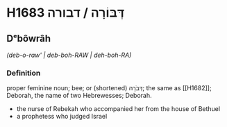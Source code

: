 # H1683 דְּבּוֹרָה / דבורה

## Dᵉbôwrâh

_(deb-o-raw' | deb-boh-RAW | deh-boh-RA)_

### Definition

proper feminine noun; bee; or (shortened) דְּבֹרָה; the same as [[H1682]]; Deborah, the name of two Hebrewesses; Deborah.

- the nurse of Rebekah who accompanied her from the house of Bethuel
- a prophetess who judged Israel
